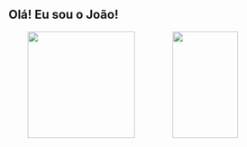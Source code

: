 ## Olá! Eu sou o João!
<div align="center">
<!--   <a href="https://github.com/joaopnk"> -->
  <img height="190em" src="https://github-readme-stats.vercel.app/api?username=joaopnk&show_icons=true&theme=midnight-purple&include_all_commits=true&count_private=true">
  <img width="48%" height="190em" src="https://github-readme-stats.vercel.app/api/top-langs?username=joaopnk&layout=compact&langs_count=7&theme=midnight-purple"/>
</div>

